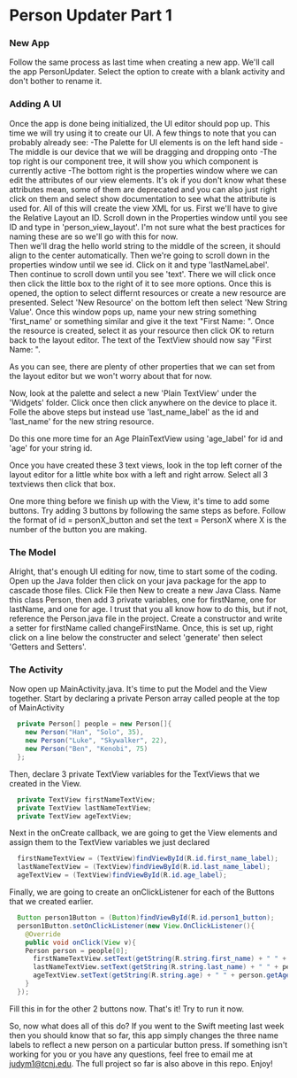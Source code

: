 # Person Updater Part 1
### New App
Follow the same process as last time when creating a new app. We'll call the app PersonUpdater. Select the option to create with a blank activity and don't bother to rename it. 

### Adding A UI
Once the app is done being initialized, the UI editor should pop up. This time we will try using it to create our UI. A few things to note that you can probably already see:
  -The Palette for UI elements is on the left hand side
  -The middle is our device that we will be dragging and dropping onto
  -The top right is our component tree, it will show you which component is currently active
  -The bottom right is the properties window where we can edit the attributes of our view elements. It's ok if you don't know what these attributes mean, some of them are deprecated and you can also just right click on them and select show documentation to see what the attribute is used for.
All of this will create the view XML for us. 
First we'll have to give the Relative Layout an ID. Scroll down in the Properties window until you see ID and type in 'person_view_layout'. I'm not sure what the best practices for naming these are so  we'll go with this for now.  
Then we'll drag the hello world string to the middle of the screen, it should align to the center automatically. Then we're going to scroll down in the properties window until we see id. Click on it and type 'lastNameLabel'. Then continue to scroll down until you see 'text'. There we will click once then click the little box to the right of it to see more options. Once this is opened, the option to select differnt resources or create a new resource are presented. Select 'New Resource' on the bottom left then select 'New String Value'. Once this window pops up, name your new string something 'first_name' or something similar and give it the text "First Name: ". Once the resource is created, select it as your resource then click OK to return back to the layout editor. The text of the TextView should now say "First Name: ". 

As you can see, there are plenty of other properties that we can set from the layout editor but we won't worry about that for now. 

Now, look at the palette and select a new  'Plain TextView' under the 'Widgets' folder. Click once then click anywhere on the device to place it. Folle the above steps but instead use 'last_name_label' as the id and 'last_name' for the new string resource. 

Do this one more time for an Age PlainTextView using 'age_label' for id and 'age' for your string id. 

Once you have created these 3 text views, look in the top left corner of the layout editor for a little white box with a left and right arrow. Select all 3 textviews then click that box. 

One more thing before we finish up with the View, it's time to add some buttons. Try adding 3 buttons by following the same steps as before. Follow the format of id = personX_button and set the text = PersonX where X is the number of the button you are making. 

### The Model
Alright, that's enough UI editing for now, time to start some of the coding.
Open up the Java folder then click on your java package for the app to cascade those files. Click File then New to create a new Java Class. Name this class Person, then add 3 private variables, one for firstName, one for lastName, and one for age. I trust that you all know how to do this, but if not, reference the  Person.java file in the project. Create a constructor and write a setter for firstName called changeFirstName. Once, this is set up, right click on a line below the constructer and select 'generate' then select 'Getters and Setters'. 

### The Activity
Now open up MainActivity.java. It's time to put the Model and the View together. Start by declaring a private Person array called people at the top of MainActivity
``` java
  private Person[] people = new Person[]{
    new Person("Han", "Solo", 35),
    new Person("Luke", "Skywalker", 22),
    new Person("Ben", "Kenobi", 75)
  };
```

Then, declare 3 private TextView variables for the TextViews that we created in the View.
``` java
  private TextView firstNameTextView;
  private TextView lastNameTextView;
  private TextView ageTextView;
```
Next in the onCreate callback, we are going to get the View elements and assign them to the TextView variables we just declared
``` java
  firstNameTextView = (TextView)findViewById(R.id.first_name_label);
  lastNameTextView = (TextView)findViewById(R.id.last_name_label);
  ageTextView = (TextView)findViewById(R.id.age_label);
```

Finally, we are going to create an onClickListener for each of the Buttons that we created earlier.
``` java
  Button person1Button = (Button)findViewById(R.id.person1_button);
  person1Button.setOnClickListener(new View.OnClickListener(){
    @Override
    public void onClick(View v){
    Person person = people[0];
      firstNameTextView.setText(getString(R.string.first_name) + " " + person.getFirstName());
      lastNameTextView.setText(getString(R.string.last_name) + " " + person.getLastName());
      ageTextView.setText(getString(R.string.age) + " " + person.getAge());
    }
  });
```

Fill this in for the other 2 buttons now. That's it! Try to run it now. 

So, now what does all of this do? If you went to the Swift meeting last week then you should know that so far, this app simply changes the three name labels to reflect a new person on a particular button press. If something isn't working for you or you have any questions, feel free to email me at judym1@tcnj.edu. The full project so far is also above in this repo. Enjoy!
